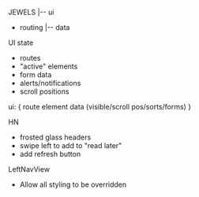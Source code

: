 JEWELS
      |-- ui
 - routing
      |-- data

UI state
- routes
- "active" elements
- form data
- alerts/notifications
- scroll positions

ui: {
route
element data (visible/scroll pos/sorts/forms)
}

HN
- frosted glass headers
- swipe left to add to "read later"
- add refresh button

LeftNavView
- Allow all styling to be overridden